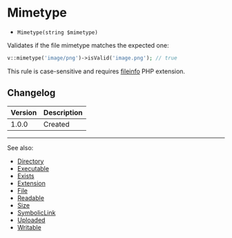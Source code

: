 # Mimetype

- `Mimetype(string $mimetype)`

Validates if the file mimetype matches the expected one:

```php
v::mimetype('image/png')->isValid('image.png'); // true
```

This rule is case-sensitive and requires [fileinfo](http://php.net/fileinfo) PHP extension.

## Changelog

Version | Description
--------|-------------
  1.0.0 | Created

***
See also:

- [Directory](Directory.md)
- [Executable](Executable.md)
- [Exists](Exists.md)
- [Extension](Extension.md)
- [File](File.md)
- [Readable](Readable.md)
- [Size](Size.md)
- [SymbolicLink](SymbolicLink.md)
- [Uploaded](Uploaded.md)
- [Writable](Writable.md)
